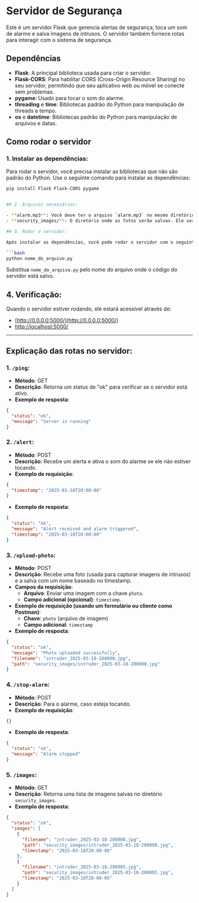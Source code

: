 
# Servidor de Segurança

Este é um servidor Flask que gerencia alertas de segurança, toca um som de alarme e salva imagens de intrusos. O servidor também fornece rotas para interagir com o sistema de segurança.

## Dependências

- **Flask**: A principal biblioteca usada para criar o servidor.
- **Flask-CORS**: Para habilitar CORS (Cross-Origin Resource Sharing) no seu servidor, permitindo que seu aplicativo web ou móvel se conecte sem problemas.
- **pygame**: Usado para tocar o som do alarme.
- **threading** e **time**: Bibliotecas padrão do Python para manipulação de threads e tempo.
- **os** e **datetime**: Bibliotecas padrão do Python para manipulação de arquivos e datas.

## Como rodar o servidor

### 1. Instalar as dependências:

Para rodar o servidor, você precisa instalar as bibliotecas que não são padrão do Python. Use o seguinte comando para instalar as dependências:

```bash
pip install Flask Flask-CORS pygame


## 2. Arquivos necessários:

- **alarm.mp3**: Você deve ter o arquivo `alarm.mp3` no mesmo diretório do seu script para que o alarme seja reproduzido corretamente.
- **security_images/**: O diretório onde as fotos serão salvas. Ele será criado automaticamente, mas você pode garantir que existe, caso contrário.

## 3. Rodar o servidor:

Após instalar as dependências, você pode rodar o servidor com o seguinte comando:

```bash
python nome_do_arquivo.py
```

Substitua `nome_do_arquivo.py` pelo nome do arquivo onde o código do servidor está salvo.

## 4. Verificação:

Quando o servidor estiver rodando, ele estará acessível através de:
- [http://0.0.0.0:5000/](http://0.0.0.0:5000/)
- [http://localhost:5000/](http://localhost:5000/)

---

## Explicação das rotas no servidor:

### 1. `/ping`:
- **Método**: GET
- **Descrição**: Retorna um status de "ok" para verificar se o servidor está ativo.
- **Exemplo de resposta**:

```json
{
  "status": "ok",
  "message": "Server is running"
}
```

### 2. `/alert`:
- **Método**: POST
- **Descrição**: Recebe um alerta e ativa o som do alarme se ele não estiver tocando.
- **Exemplo de requisição**:

```json
{
  "timestamp": "2025-03-18T20:00:00"
}
```

- **Exemplo de resposta**:

```json
{
  "status": "ok",
  "message": "Alert received and alarm triggered",
  "timestamp": "2025-03-18T20:00:00"
}
```

### 3. `/upload-photo`:
- **Método**: POST
- **Descrição**: Recebe uma foto (usada para capturar imagens de intrusos) e a salva com um nome baseado no timestamp.
- **Campos da requisição**:
  - **Arquivo**: Enviar uma imagem com a chave `photo`.
  - **Campo adicional (opcional)**: `timestamp`.
- **Exemplo de requisição (usando um formulário ou cliente como Postman)**:
  - **Chave**: `photo` (arquivo de imagem)
  - **Campo adicional**: `timestamp`
- **Exemplo de resposta**:

```json
{
  "status": "ok",
  "message": "Photo uploaded successfully",
  "filename": "intruder_2025-03-18-200000.jpg",
  "path": "security_images/intruder_2025-03-18-200000.jpg"
}
```

### 4. `/stop-alarm`:
- **Método**: POST
- **Descrição**: Para o alarme, caso esteja tocando.
- **Exemplo de requisição**:

```json
{}
```

- **Exemplo de resposta**:

```json
{
  "status": "ok",
  "message": "Alarm stopped"
}
```

### 5. `/images`:
- **Método**: GET
- **Descrição**: Retorna uma lista de imagens salvas no diretório `security_images`.
- **Exemplo de resposta**:

```json
{
  "status": "ok",
  "images": [
    {
      "filename": "intruder_2025-03-18-200000.jpg",
      "path": "security_images/intruder_2025-03-18-200000.jpg",
      "timestamp": "2025-03-18T20-00-00"
    },
    {
      "filename": "intruder_2025-03-18-200005.jpg",
      "path": "security_images/intruder_2025-03-18-200005.jpg",
      "timestamp": "2025-03-18T20-00-05"
    }
  ]
}
```

